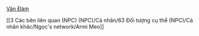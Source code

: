 [Vân Đàm](https://www.facebook.com/profile.php?id=100006501700846&sk=friends)

[[3 Các bên liên quan (NPC) (NPC)/Cá nhân/63 Đối tượng cụ thể (NPC)/Cá nhân khác/Ngọc's network/Armi Meo]]